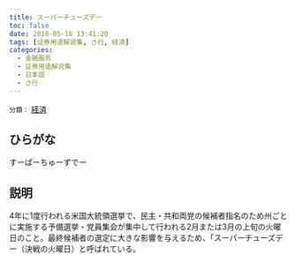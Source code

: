 ```yaml
---
title: スーパーチューズデー
toc: false
date: 2018-05-18 13:41:20
tags: [证券用语解说集, さ行, 経済]
categories:
  - 金融服务
  - 证券用语解说集
  - 日本語
  - さ行
---
```


`分類：` [経済](/tags/経済/)

## ひらがな

すーぱーちゅーずでー

## 説明

4年に1度行われる米国大統領選挙で、民主・共和両党の候補者指名のため州ごとに実施する予備選挙・党員集会が集中して行われる2月または3月の上旬の火曜日のこと。最終候補者の選定に大きな影響を与えるため、「スーパーチューズデー（決戦の火曜日）と呼ばれている。
